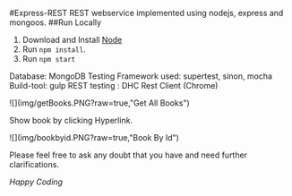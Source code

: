 #Express-REST
REST webservice implemented using nodejs, express and mongoos.
##Run Locally
1. Download and Install [Node](https://nodejs.org/en/download/)
2. Run `npm install`.
3. Run `npm start`


Database: MongoDB
Testing Framework used: supertest, sinon, mocha
Build-tool: gulp
REST testing : DHC Rest Client (Chrome)

![](img/getBooks.PNG?raw=true,"Get All Books")

Show book by clicking Hyperlink.

![](img/bookbyid.PNG?raw=true,"Book By Id")

Please feel free to ask any doubt that you have and need further clarifications.

*Happy Coding*
